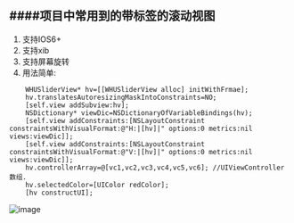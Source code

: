 ####项目中常用到的带标签的滚动视图
---
1. 支持IOS6+
2. 支持xib
3. 支持屏幕旋转
4. 用法简单:
```objc
    WHUSliderView* hv=[[WHUSliderView alloc] initWithFrmae];
    hv.translatesAutoresizingMaskIntoConstraints=NO;
    [self.view addSubview:hv];
    NSDictionary* viewDic=NSDictionaryOfVariableBindings(hv);
    [self.view addConstraints:[NSLayoutConstraint constraintsWithVisualFormat:@"H:|[hv]|" options:0 metrics:nil views:viewDic]];
    [self.view addConstraints:[NSLayoutConstraint constraintsWithVisualFormat:@"V:|[hv]|" options:0 metrics:nil views:viewDic]];
    hv.controllerArray=@[vc1,vc2,vc3,vc4,vc5,vc6]; //UIViewController 数组.
    hv.selectedColor=[UIColor redColor];
    [hv constructUI];
```
 ![image](https://github.com/tiger8888/WHUSliderView/blob/master/demo.png)
